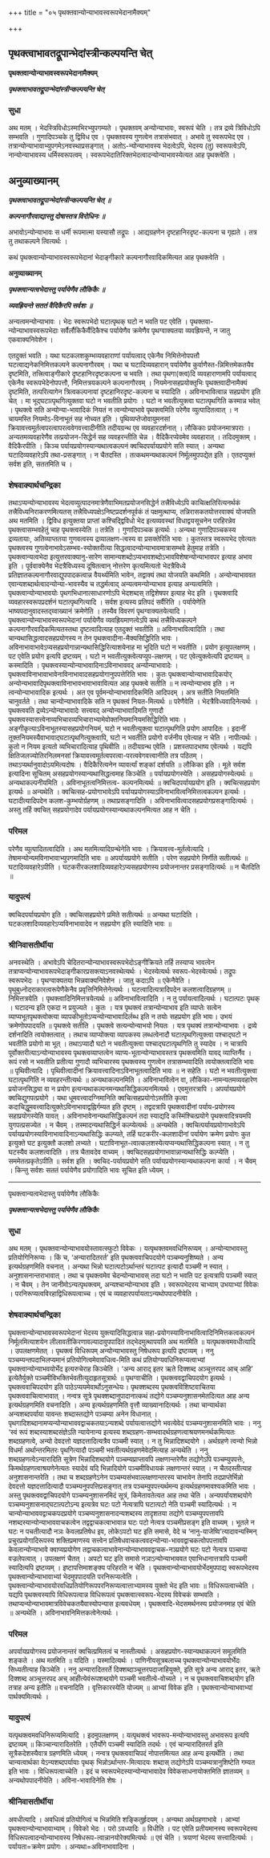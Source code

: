 +++
title = "०५ पृथक्तवान्योन्याभावस्वरूपभेदानामैक्यम्"

+++


## पृथक्त्वाभावतद्रूपान्भेदांस्त्रीन्कल्पयन्ति चेत्

**पृथक्तवान्योन्याभावस्वरूपभेदानामैक्यम्**

***पृथक्त्वाभावतद्रूपान्भेदांस्त्रीन्कल्पयन्ति चेत्***

### **सुधा**

अथ मतम् । भेदस्त्रिविधोऽस्माभिरभ्युपगम्यते । पृथक्तवम् अन्योन्याभावः, स्वरूपं चेति । तत्र द्रव्ये त्रिविधोऽपि सम्भवति । गुणादिपञ्चके तु द्विविध एव । पृथक्तवस्य गुणत्वेन तत्रासंभवात् । अभावे तु स्वरूपभेद एव । तत्रान्योन्याभावाभ्युपगमेऽनवस्थाप्रसङ्गात् । अतोऽ-न्योन्याभावस्य भेदत्वेऽपि, भेदस्य (तु) स्वरूपत्वेऽपि, नान्योन्याभावस्य धर्मिस्वरूपत्वम् । स्वरूपभेदातिरिक्तभेदत्वादन्योन्याभावस्येत्यत आह पृथक्त्वेति ।

## **अनुव्याख्यानम्**

***पृथक्त्वाभावतद्रूपान्भेदांस्त्रीन्कल्पयन्ति चेत् ॥***

***कल्पनागौरवाद्यास्तु दोषास्तत्र विरोधिनः ॥***

अभावोऽन्योन्याभावः स धर्मी रूपमात्मा यस्यासौ तद्रूपः । आद्यग्रहणेन दृष्टहानिरदृष्ट-कल्पना च गृह्यते । तत्र तु तथाकल्पने त्वित्यर्थः ।

कथं पृथक्त्वान्योन्याभावस्वरूपभेदानां भेदाङ्गीकारे कल्पनागौरवादिकमित्यत आह पृथक्त्वेति ।

**अनुव्याख्यानम्**

***पृथक्त्वान्यत्वभेदास्तु पर्यायेणैव लौकिकैः ॥***

***व्यवह्रियन्ते सततं वैदिकैरपि सर्वशः ॥***

अन्यत्वमन्योन्याभावः । भेदः स्वरूपभेदो घटात्पृथक् घटो न भवति पट एवेति । पृथक्तवा-न्योन्याभावस्वरूपभेदाः सर्वैर्लौकिकैर्वैदिकैश्च पर्यायेणैव क्रमेणैव पृथग्वाक्यतया व्यवह्रियन्ते, न जातु एकवाक्यनिवेशेन ।

एतदुक्तं भवति । यथा घटकलशकुम्भव्यवहाराणां पर्यायत्वाद् एकेनैव निमित्तेनोपपत्तौ घटत्वाद्यनेकनिमित्तकल्पने कल्पनागौरवम् । यथा च घटादिव्यवहारान् पर्यायेणैव कुर्वाणैस्त-न्निमित्तमेकतयैव दृष्टमिति, तत्त्रित्वाङ्गीकारे दृष्टहानिरदृष्टकल्पना च भवति । तथा पृथगा(क्त्व)दि व्यवहाराणामपि पर्यायत्वाद् एकेनैव स्वरूपभेदेनोपपत्तौ, निमित्तत्रयकल्पने कल्पनागौरवम् । नियमेनासहप्रयोक्तृभिः पृथक्तवादीनामैक्यं दृष्टमिति, तत्परित्यागेन त्रित्वकल्पनायां दृष्टहानिरदृष्ट-कल्पना च स्यादिति । अविनाभावित्वान्न सहप्रयोग इति चेत् । मा भूद्घटात्पृथगित्युक्तवा घटो न भवतीति प्रयोगः । घटो न भवतीत्युक्त्वा घटात्पृथगिति कस्मान्न भवेत् । पृथक्त्वे सति अन्योन्या-भावादिकं नियतं न त्वन्योन्याभावे पृथक्त्वमिति परेणैव व्युत्पादितत्वात् । न चायमस्ति नियमोऽ-विनाभूतं सह नोच्यत इति । पृथिव्यप्तेजोवायुमनसां क्रियावत्त्वमूर्तत्वपरत्वापरत्ववेगवत्त्वादीनीति तदीयग्रन्थ एव व्यवहारदर्शनात् । लौकिकाः प्रयोजनमात्रपराः । अन्यतमव्यवहारेणैव तत्प्रयोजन-सिद्धेर्न सह व्यवहरन्तीति चेन्न । वैदिकैरप्येवमेव व्यवहारात् । तदिदमुक्तम् । वैदिकैरपीति । किञ्च पर्यायप्रयोगस्यान्यथात्वकल्पनं क्वचिदपर्यायप्रयोगे सति स्यात् । अन्यथा घटादिव्यवहारेऽपि तथा-प्रसङ्गात् । न चैतदस्ति । तत्कथमन्यथाकल्पनं निर्मूलमुपपद्येत इति । एतदप्युक्तं सर्वश इति, सततमिति च ।

### **शेषवाक्यार्थचन्द्रिका**

तथाऽप्यन्योन्याभावस्य भेदत्वव्युत्पादनमात्रेणैवाभिमतप्रयोजनसिद्धेर्न तत्त्रैविध्येऽपि काचित्क्षतिरित्यनर्थकं तत्त्रैविध्यनिराकरणमित्यतस् तत्त्रैविध्यपक्षेऽनिष्टप्रदर्शनपूर्वकं तं पक्षमुत्थाप्य, तन्निरासकतयोत्तरवाक्यं योजयति अथ मतमिति । द्विविध इत्युक्तया प्राप्तां कश्चिद्द्विविधो भेद इत्यव्यवस्थां विधाद्वयसूचनेन परहिरन्नेव पृथक्त्वासम्भवहेतुं चाह पृथक्त्वस्येति ॥ तत्रेति । गुणादिपञ्चक इत्यर्थः । अन्यथा गुणादिपञ्चकस्य द्रव्यतायाः, अतिव्याप्ततया गुणवत्वस्य द्रव्यालक्षण-त्वस्य वा प्रसक्तेरिति भावः । कुतस्तत्र स्वरूपभेद एवेत्यतः पृथक्त्वस्य गुणत्वेनाभावेऽसम्भव-स्योक्तरीत्या सिद्धत्वादन्योन्याभावमात्रासम्भवे हेतुमाह तत्रेति । पृथक्त्वान्यत्वभेदा इत्युत्तरवाक्यानु-सारेण सामान्यशब्दोऽप्यभावशब्दोऽभावविशेषान्योन्याभावपर इत्याह अभाव इति । पूर्ववाक्येनैव भेदत्रैविध्यस्य दूषितत्वान् नोत्तरेण कृत्यमित्यतो भेदत्रैविध्ये प्रतिज्ञातकल्पनागौरवाद्युपपादकत्वान्न वैयर्थ्यमिति भावेन, तद्वाक्यं तथा योजयति कथमिति । अन्योन्याभाववत एवान्यशब्दार्थत्वादन्योन्या-भावस्यैव च तद्धर्मत्वाद् अन्यत्वमन्योन्याभाव इत्याह अन्यत्वमिति । पृथक्त्वान्योन्याभावयोः पृथगभिधानात्साधारणोऽपि भेदशब्दस् तद्विशेषपर इत्याह भेद इति । पृथक्त्वादि व्यवहारस्वरूपप्रदर्शनं घटात्पृथगित्यादि । सर्वश इत्यस्य प्रतिपदं सर्वैरिति । पर्यायेणेति भाष्यपदानुवादस्तद्य्वाख्यानं क्रमेणेति । तस्यैव विवरणं पृथग्वाक्यतयेत्यादि । पृथक्त्वान्योन्याभावस्वरूपभेदानां पर्यायेणैव व्यवह्रियमाणत्वेऽपि कथं तत्त्रैविध्यकल्पने कल्पनागौरवादिकमित्यतस्तथा दृष्टत्वादित्याह एतदुक्तं भवतीति ॥ अविनाभावित्वादिति । तथा चान्यथासिद्धत्वादसहप्रयोगस्य न तेन पृथक्त्वादीना-मैक्यसिद्धिरिति भावः । अविनाभावाभावेऽप्यसहप्रयोगान्नान्यथासिद्धिरित्याशयेनाह मा भूदिति घटो न भवतीति । प्रयोग इत्युपलक्षणम् । पट एवेति प्रयोग इत्यपि द्रष्टव्यम् । घटो न भवतीत्युक्त्वेत्यप्युप-लक्षणम् । पट एवेत्युक्त्वेत्यपि द्रष्टव्यम् ॥ कस्मादिति । पृथक्त्वस्यान्योन्याभावादिनाऽविनाभाववद् अन्योन्याभावादेः । पृथक्त्वाविनाभावाभावेनाविनाभावादसहप्रयोगानुपपत्तेरिति भावः । कुतः पृथक्त्वान्योन्याभावादिकयोर् अन्योन्यभावादिपृथक्त्वाविनाभावभावाभावावित्यत आह पृथक्त्वे सतीति ॥ न त्वन्योन्याभाव इति । न त्वन्योन्याभावादिक इत्यर्थः । अत एव पूर्वमन्योन्याभावादिकमिति आदिपदम् । अत्र सतीति नियतमिति चानुवर्तते । तथा चान्योन्याभावादिके सति न पृथक्त्वं नियत-मित्यर्थः ॥ परेणैवेति । भेदत्रैविध्यवादिनेत्यर्थः । पृथक्त्ववति द्रव्येऽन्योन्याभावादेः सत्त्ववद् अन्योन्याभावादिमति गुणादौ पृथक्त्वस्यासत्त्वेनाव्यभिचारव्यभिचाराभ्यामेवोक्तनियमानियमसिद्धिरिति भावः । अङ्गीकृत्याऽविनाभूतस्यासहप्रयोगनियमं, घटो न भवतीत्युक्त्वा घटात्पृथगिति प्रयोग आपादितः । इदानीं तूक्तनियमस्यैवाभावाद्घटात्पृथगित्युक्त्वापि, घटो न भवतीति प्रयोगो वर्जनीय एवेत्याह न चेति । नापीत्यर्थः । कुतो न नियम इत्यतो व्यभिचारादित्याह पृथिवीति ॥ तदीयग्रन्थ एवेति । प्रशस्तपादभाष्य एवेत्यर्थः । यद्यपि क्षितिजलज्योतिरनिलमनसां क्रियावत्त्वमूर्तत्वपरत्वा-परत्ववेगवत्त्वानीति तत्र पठितम् । तथाऽप्यर्थानुवादोऽयमित्यदोषः । वैदिकैरित्यनेन व्यावर्त्यां शङ्कां दर्शयति ॥ लौकिका इति । मूले सर्वश इत्यादिना सूचितम् असहप्रयोगस्यान्यथासिद्धत्वमाह किञ्चेति ॥ पर्यायप्रयोगस्येति । असहप्रयोगस्येत्यर्थः ॥ अन्यथाकल्पनीयमिति । अविनाभूतत्वनिमित्तत्व- कल्पनमित्यर्थः ॥ क्वचिदपर्यायप्रयोग इति । क्वचित्सहप्रयोग इत्यर्थः ॥ अन्यथेति । क्वचित्सह-प्रयोगाभावेऽपि पर्यायप्रयोगस्याऽविनाभावित्वनिमित्तत्वकल्पन इत्यर्थः । घटादीत्यादिपदेन कलश-कुम्भयोर्ग्रहणम् ॥ तथाप्रसङ्गादिति । अविनाभावित्वादसहप्रयोगप्रसङ्गादित्यर्थः । अस्तु तर्हि क्वचित् सहप्रयोगादेव पर्यायप्रयोगस्यान्यथाकल्पनमित्यत आह न चेति ।

### **परिमल**

परेणैव व्युत्पादितत्वादिति । अथ मतमित्यादिग्रन्थेनेति भावः । क्रियावत्त्व-मूर्तत्वेत्यादि । तेषामन्योन्यमविनाभावाभ्युपगमादिति भावः ॥ अपर्यायप्रयोगे सतीति । परेण सहप्रयोगे निर्णीते सतीत्यर्थः ॥ घटादिव्यवहारेऽपीति । घटकरीरकलशादिव्यवहारेऽप्यसहप्रयोगस्य प्रयोजनान्तर प्रसङ्गादित्यर्थः ॥ न चैतदिति ॥

### **यादुपत्यं**

क्वचिदपर्यायप्रयोग इति । क्वचित्सहप्रयोगे प्रमिते सतीत्यर्थः ॥ अन्यथा घटादिति । घटकलशादिव्यवहारेऽप्यविनाभावादेव न सहप्रयोग इति स्यादिति भावः ॥

### **श्रीनिवासतीर्थीया**

अनवस्थेति । अभावेऽपि चेदितरान्योन्याभावस्वरूपभेदोऽङ्गीक्रियते तर्हि तस्याप्य भावत्वेन तत्राप्यन्योन्याभावरूपभेदाङ्गीकारप्रसक्त्याऽनवस्थेत्यर्थः । भेदस्येत्यर्थः स्वरूप-भेदस्येत्यर्थः। तद्रूपः स्वरूपभेदः । पृथग्वाक्यतया भिन्नवाक्यनिवेशेन । जातु कदाऽपि ॥ एकेनैवेति । पृथुबुध्नोदराकारत्वरूपेणैकेनैव प्रवृत्तिनिमित्तेनेत्यर्थः । घटत्वादित्यत्रादिपदेन कलशत्वादिग्रहणम् ॥ निमित्तत्रयेति । पृथक्त्वादिनिमित्तत्रयेत्यर्थः ॥ अविनाभावित्वादिति । न तु पर्यायत्वादित्यर्थः । घटात्पटः पृथक् । घटादन्य इति एकदा न प्रयुज्यते । कुतः । यत्र पृथक्त्वं तत्रान्योन्याभाव इति व्याप्तेः सत्वेन व्याप्यभूतपृथक्त्वोक्त्या व्यापकीभूतोऽप्यन्योन्याभावादिर्लब्ध इति न तयोः सहप्रयोग इति भावः। उभयं क्रमेणोपपादयति ॥ पृथक्त्वे सतीति । पृथक्त्वे सत्यन्योन्याभयो नियतः । यत्र पृथक्वं तत्रान्योन्याभावः । द्रव्ये दर्शनादिति त्वयोक्तत्वात् । तथाच व्याप्योक्त्या व्यापकस्य लब्धत्वेनादौ घटात्पृथगित्युक्त्वा पश्चाद्घटो न भवतीति प्रयोगो मा भूत् । तथाऽप्यादौ घटो न भवतीत्युक्त्वा पश्चाद्घटात्पृथगिति तु स्यादेव । न चात्रापि पूर्वोक्तरीत्याऽन्योन्याभावस्य पृथक्त्वव्याप्तत्वेन व्याप्य-भूतान्योन्याभावस्तत्र पृथक्त्वमिति यावद् व्याप्तिर्नैव । रूपं रसो न भवतीति प्रतीत्या गुणादौ व्यभिचारस्य पृथक्त्वस्य गुणत्वेन तत्रासम्भवादिति त्वयोक्तत्वादिति भावः ॥ पृथिवीत्यादि । पृथिवीत्वादीनां क्रियावत्त्वादिनाऽविनाभूतत्वादिति भावः ॥ न सहेति । घटो न भवतीत्युक्त्वा घटात्पृथगिति न व्यवहरन्तीत्यर्थः ॥ अन्यथाकल्पनमिति । अविनाभावित्वेन वा, लौकिका-नामन्यतमव्यवहारेण प्रयोजनसिद्ध्या वा न प्रयोग इत्यन्यथाकल्पनमन्यथासिद्धिकल्पनमित्यर्थः । एवमुत्तरत्रापि । अपर्यायप्रयोगे क्वचिद्युगपत्प्रयोगे । यथा धूमवत्त्वादग्निमानिति क्वचित्सहप्रयोगोऽस्तीति कृत्वा कदाचिद्धूमवत्त्वादित्युक्तेऽविनाभावाद्वह्निर्गम्यत इति दृष्टम् । तद्वदत्रापि पृथक्त्वादीनां पर्याय-प्रयोगस्य सहाप्रयोगस्येति यावत् । अविनाभावेनान्यथासिद्धिकल्पनं तदा स्याद्यदि कस्मिंश्चित्प्रयोगे पृथक्त्वादित्रयमपि युगपत्प्रसज्येत । न चैवम् । तस्मादन्यथासिद्धिर्न कल्प्येत्यर्थः ॥ अन्यथेति । क्वचित्पर्यायप्रयोगाभावेऽपि पर्यायप्रयोगस्याविनाभावादिनाऽन्यथासिद्धिः कल्प्यते, तर्हि घटकरीर-कलशादीनां पर्यायेण क्रमेण प्रयोगः कुत इत्युक्ते घट इत्युक्तौ कलशो लभ्यते । घटाविनाभूत-त्वात्कलशस्येत्यप्यन्यथासिद्धिकल्पना स्यात् । न तु घटस्यैव कलशत्वादिति । तत्र चैतावदेव वाच्यम् । क्वचिदसहप्रयोगाभावान्नान्यथासिद्धिः कल्प्येति । सममेतत्प्रकृतेऽपीति ॥ सर्वश इति । क्वचिद-पर्यायप्रयोगे सति पर्यायप्रयोगस्यान्यथाकल्पना कार्या । न चैवम् । किन्तु सर्वशः सततं पर्यायेणैव प्रयोगादिति भावः सूचित इति ध्येयम् ।





------------------------------------------------------------------------

पृथक्त्वान्यत्वभेदास्तु पर्यायेणैव लौकिकैः

***पृथक्त्वान्यत्वभेदास्तु पर्यायेणैव लौकिकैः***

### **सुधा**

अथ मतम् । पृथक्तवान्योन्याभावयोस्तावत्स्फुटो विवेकः । यत्पृथक्तवमवधिनिरूप्यम् । अन्योन्याभावस्तु प्रतियोगिनिरूप्यः । किं च, ‘अन्यारादितरर्त’ इति पृथक्त्ववाचिपदयोगे पञ्चम्यनुशिष्यते । अन्य इत्यर्थग्रहणमिति वचनात् । अन्यथा भिन्नो घटात्पटोऽर्थान्तरं घटात्पट इत्यादौ पञ्चमी न स्यात् । अनुशासनान्तराभावात् । तथा च पृथक्त्वमेव चेदन्योन्याभावस् तदा घटो न भवति पट इत्यत्रापि पञ्चमी स्यात् । न चैवम् । तेन जानीमोऽन्यत्पृथक्त्वम्, अन्यश्चान्योन्याभाव इति । स्वरूपभेदस्य चाभ्याम् उभयाभ्यां विवेकः । परनिरूप्यत्वविरहाद्विधिरूपत्वाच्च । एवं च व्यवहारपर्यायताऽन्यथोपपादनीयेति ।

### **शेषवाक्यार्थचन्द्रिका**

पृथक्त्वान्योन्याभावस्वरूपभेदानां भेदस्य युक्त्यादिसिद्धत्वान्न सहा-प्रयोगस्याविनाभावित्वादिनिमित्तकत्वकल्पनं निर्मूलमित्याशयेन लीलावतीकिरणावल्यादावुपपादितं तद्भेदमुत्थापयति अथ मतमिति ॥ यत्पृथक्त्वमवधीत्यादि । उपलक्षणमेतत् । पृथक्त्वं विधिरूपम् अन्योन्याभावस्तु निषेधरूप इत्यपि द्रष्टव्यम् । ननु पञ्चम्यन्तपदाभिलप्यमानं प्रतियोगित्वमेवावधित्व-मिति कथं प्रतियोग्यवधिनिरूप्यत्वाभ्यां पृथक्त्वान्योन्याभवयोर्भेद इत्यरुचेराह किञ्चेति । ‘अन्य आराद् इतर ऋते दिक्शब्द अञ्चूत्तरपद आच् आहि’ इत्येतैर्युक्ते पञ्चमीविभक्तिर्भवतीत्युदाहृतसूत्रार्थः ॥ पृथग्वाचीति । पृथक्त्ववद्वाचिपदयोग इत्यर्थः । पृथक्त्ववाचिपदयोग इति पाठेऽप्ययमेवार्थोऽनुसन्धेयः। पृथक्शब्दस्य पृथक्त्वविशिष्टवाचितया पृथक्त्ववाचित्वाभावात् । नन्वत्र सूत्रे पृथक्शब्दानुपादानात्कथं तद्योगे पञ्चम्यनुशासनमेतदित्यत आह अन्य इत्यर्थग्रहणमिति वचनादिति । अन्य इत्यर्थग्रहणमिति वृत्तौ व्याख्यानादित्यर्थः । तथा चान्यार्थका अन्यशब्दपर्याया यावन्तः शब्दास्तद्योगे पञ्चम्या अनेन विधानात् । पृथगादिशब्दानामप्यन्योन्याभाववद्वाचकतयाऽन्यशब्दे पर्यायत्वात्तद्योगे भवत्येवेदं पञ्चम्यनुशासनमिति भावः । ननु ‘स्वं रूपं शब्दस्याशब्दसंज्ञेऽति न्यायेनान्य इत्यस्य शब्दग्रहण-सम्भवादर्थग्रहणत्वाश्रयणमनर्थकमित्यतः शब्दग्रहणत्वे, अन्यो देवदत्तो यज्ञदत्तादित्यत्रैव पञ्चमी स्यात् । न तु भिन्नादिशब्दयोगे । अर्थग्रहणे त्वन्यो भिन्नो विधर्मा अर्थान्तरमितरः पृथगित्यादौ पञ्चमी भवतीत्यर्थग्रहणमेवेदमित्याह अन्यथेति । ननु शब्दग्रहणत्वेऽन्यारादिति सूत्रेण भिन्नादिशब्दयोगे पञ्चम्यप्राप्तावपि लक्षणान्तरेणैव तद्योगेऽपि पञ्चम्युपपत्तेः, किमर्थग्रहणत्वाश्रयणेनेत्यतः स्यादेवं यदि भिन्नादियोगे पञ्चमीविधायकं लक्षणान्तरं स्यात् । न चैतदस्तीत्याह अनुशासनान्तरेति । तथा च शब्दग्रहणेऽनेन पञ्चम्यसंभवाल्लक्षणान्तरस्य चाभावेन तेनापि तदप्राप्तेर्भिन्नो देवदत्तो यज्ञदत्तादित्यादौ पञ्चम्यनुपपत्तिप्रसङ्गात् तत्र पञ्चम्युपपत्त्यर्थमन्य इत्यर्थग्रहणमावश्यकमिति भावः । अस्तु पृथक्त्ववद्वाचिपदयोगे पञ्चम्यनुशासनमिदं सूत्रं, किमेतावतेत्यत आह तथा चेति । अन्यपर्यायशब्दयोगे पञ्चम्यनुशासनाद्घटात्पटोऽन्य इत्यत्रेव घटः पटो नेत्यत्रापि घटात्पटो नेति पञ्चमी स्यादित्यर्थः । न चान्योन्याभाववद्वाचकपदप्रयोगे पञ्चम्यनुशासनादन्यशब्दस्य तादृशतया तद्योगे पञ्चम्युपपत्तावपि नशब्दस्यान्योन्याभाववाचकत्वेन तद्वद्वाचकत्वाभावान्न घटः पटो नेत्यत्र पञ्चमीप्रसङ्ग इति वाच्यम् । भूतले न घटः न पचतीत्यादौ नञः केवलप्रतिषेध इव, लोकेऽपटो घट इति समासे, वेदे च ‘नानु-याजेष्वि’त्यादावन्यस्मिन् प्रचुरप्रयोगादिरूपस्य शक्तिप्रमाणस्य सत्त्वेन प्रतिषेधवाचकत्ववदन्योन्या-भाववद्वाचकत्वोपपत्तावपि केवलान्योन्याभावे क्वाप्यप्रयोगेण तद्वाचकत्वाभावेनान्योन्याभाववद्वाचक-नञ्प्रयोगे घटः पटो नेत्यत्र पञ्चम्या वज्रलेपत्वात् । उपलक्षणं चैतत् । अपटो घट इति समासे नञाऽन्योन्याभाववत एवाभिधानात्तत्रापि पञ्चमी स्यादित्यपि द्रष्टव्यम् । इष्टापत्तिमाशङ्क्य परिहरति न चेति । पृथक्त्वान्योन्याभावयोर्भेदमुपपाद्य स्वरूपभेदस्य पृथक्त्वान्योन्याभावाभ्यां भेदमुपपादयति परनिरूप्यत्वेति । पृथक्त्वान्योन्याभावयोरवधिप्रतियोगिरूपपरनिरूप्यत्वात्ताभ्यामस्य युक्तो भेद इति भावः ॥ विधिरूपत्वाच्चेति । यद्यपि पृथक्त्वस्यापि विधिरूपत्वान्न विधिरूपत्वं पृथक्त्वात्स्वरूप-भेदस्य विवेचकं सम्भवति । तथाप्यन्योन्याभावमात्रविवेचकतयैवास्योपन्यास इत्यवधेयम् । पृथक्त्वादि-भेदसमर्थनस्य प्रयोजनमाह एवं चेति ॥ अन्यथेति । अविनाभावनिमित्तकत्वेनेत्यर्थः ।

### **परिमल**

अपर्यायप्रयोगस्य प्रयोजनान्तरं क्वचित्प्रमितत्वं च नास्तीत्यर्थः । असहप्रयोग-स्यान्यथाकल्पनं समूलमिति शङ्कते । अथ मतमिति ॥ यदिति । यस्मादित्यर्थः । पाणिनीयसूत्रबलाच्च पृथक्त्वान्योन्याभावयोर्भेदः सिध्यतीत्याह किञ्चेति । ननु अन्यारादितरर्ते दिक्शब्दाञ्चूत्तरपदाजाहियुक्ते, इति सूत्रे अन्य आराद् इतर, ऋते दिक्शब्द अञ्चूत्तरपद अच् आहीत्येवंरूपशब्दयोगे पञ्चमी भवतीत्ये-वोच्यते । न च पृथक्त्ववाचिशब्दयोग इति तत्राह अन्य इतीति ॥ वचनादिति । वृत्तिकारस्येति योज्यम् ॥ आभ्यां विवेक इति । पृथक्त्वान्योन्याभवाभ्यां पार्थक्यमित्यर्थः ।

### **यादुपत्यं**

यत्पृथक्त्वमवधिनिरूप्यमित्यादि । इदमुपलक्षणम् । यत्पृथक्त्वं भावरूप-मन्योन्याभावस्तु अभावरूप इत्यपि द्रष्टव्यम् ॥ किञ्चान्यारादितरेति । एतैर्योगे पञ्चमी स्यादिति तदर्थः । एवं चान्यारादितरर्त इति सूत्रैकदेशस्यैवात्र ग्रहणमिति ध्येयम् । नन्वत्र पृथक्त्ववाचिपदं नोपात्तमित्यत आह अन्य इत्यर्थेति । तथा चान्यत्वार्थका येऽन्यशब्दपर्यायाः पृथक् भिन्नोऽर्थान्तर-मित्यादयः शब्दास् तद्योगेऽपि पञ्चम्यत्रानुशिष्टेति गम्यत इति भावः । विधिरूपत्वाच्चेति । इदं च स्वरूपभेदस्यान्योन्याभावादेव विवेकसाधनायोक्तमिति ज्ञातव्यम् ॥ अन्यथोपपादनीयेति । अविना-भावादिनेति शेषः ।

### **श्रीनिवासतीर्थीया**

अवधीत्यादि । अवधित्वं प्रतियोगित्वं च भिन्नमिति शङ्कितुर्हृदयम् । अन्यथा अर्थग्रहणाभावे । आभ्यां पृथक्त्वान्योन्याभावाभ्याम् । विवेको भेदः । परो ऽवध्यादिः ॥ विधीति । पट एवेति प्रतीयमानस्य स्वरूपभेदस्य विधिरूपत्वादन्योन्याभावस्य निषेधरूप-त्वान्नानयोरेक्यमित्यर्थः ॥ एवं चेति । त्रयाणां भेदस्य सत्त्वादित्यर्थः । पर्यायता=क्रमेण प्रयोगः । अन्यथा=अविनाभावादिना ।

